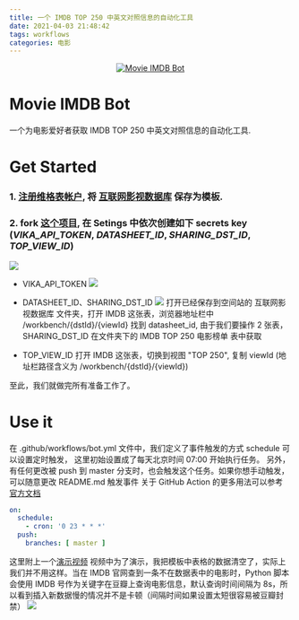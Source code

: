 ```yaml
---
title: 一个 IMDB TOP 250 中英文对照信息的自动化工具
date: 2021-04-03 21:48:42
tags: workflows
categories: 电影
---
```


<p align="center">
  <a href="https://vika.cn/share/shruZUUMv38WYu9ywJeX1"><img src="https://s1.vika.cn/space/2021/04/03/26cf3d796c034d6aa3c50995b11338eb?attname=image.png" alt="Movie IMDB Bot" /></a>
</p>

<!-- more -->
# Movie IMDB Bot
一个为电影爱好者获取 IMDB TOP 250 中英文对照信息的自动化工具.
# Get Started

### 1. [注册维格表帐户](https://vika.cn/?inviteCode=28762276), 将 [互联网影视数据库](https://vika.cn/share/shrG4k0oxQCgCa4ggnptS) 保存为模板.

### 2. fork [这个项目](https://github.com/doctoroyy/Movie-IMDB-Bot), 在 Setings 中依次创建如下 secrets key (*VIKA_API_TOKEN*, *DATASHEET_ID*, *SHARING_DST_ID*,  *TOP_VIEW_ID*)
   
<img src="https://s1.vika.cn/space/2021/04/03/518d3caf12eb4304be1c6c814836cc27?attname=image.png" />

- VIKA_API_TOKEN
  <img src="https://s1.vika.cn/space/2021/04/03/f19f2df18393406d92a738a436dceac2?attname=image.png" />
  
- DATASHEET_ID、SHARING_DST_ID
  <img src="https://s1.vika.cn/space/2021/04/03/9abafe7ba53d4d4d86b936c6855739d2?attname=image.png" />
  打开已经保存到空间站的 互联网影视数据库 文件夹，打开 IMDB 这张表，浏览器地址栏中 /workbench/{dstId}/{viewId} 找到 datasheet_id, 由于我们要操作 2 张表，SHARING_DST_ID 在文件夹下的 IMDB TOP 250 电影榜单 表中获取
  
- TOP_VIEW_ID
  打开 IMDB 这张表，切换到视图 "TOP 250", 复制 viewId (地址栏路径含义为 /workbench/{dstId}/{viewId})
  
至此，我们就做完所有准备工作了。
  
# Use it
在 .github/workflows/bot.yml 文件中，我们定义了事件触发的方式 schedule 可以设置定时触发，
这里初始设置成了每天北京时间 07:00 开始执行任务。
另外，有任何更改被 push 到 master 分支时，也会触发这个任务。如果你想手动触发，可以随意更改 README.md 触发事件
关于 GitHub Action 的更多用法可以参考 [官方文档](https://docs.github.com/cn/actions/reference/events-that-trigger-workflows)

```yaml
on:
  schedule:
    - cron: '0 23 * * *'
  push:
    branches: [ master ]
```
这里附上一个[演示视频](https://s1.vika.cn/space/2021/04/03/5dc50dc4f9ac4bc4aa58c02b7c3d58ec?attname=Kapture%202021-04-03%20at%2021.11.43.mp4)
视频中为了演示，我把模板中表格的数据清空了，实际上我们并不用这样。当在 IMDB 官网查到一条不在数据表中的电影时，Python 脚本会使用 IMDB 号作为关键字在豆瓣上查询电影信息，默认查询时间间隔为 8s，所以看到插入新数据慢的情况并不是卡顿（间隔时间如果设置太短很容易被豆瓣封禁）
<img src="https://s1.vika.cn/space/2021/04/03/90f32e6893e04a1d9a35ade25ba4775e?attname=Kapture%202021-04-03%20at%2020.59.49.gif" />
